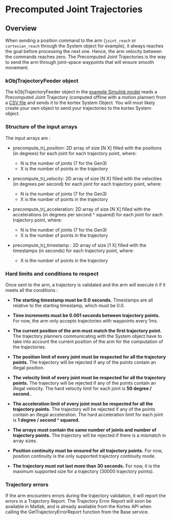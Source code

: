 # Precomputed Joint Trajectories

## Overview

When sending a position command to the arm (```joint_reach``` or ```cartesian_reach``` through the System object for example), it always reaches the goal before processing the next one. Hence, the arm velocity between the commands reaches zero.
The Precomputed Joint Trajectories is the way to send the arm through joint-space waypoints that will ensure smooth movement. 

### kObjTrajectoryFeeder object

The kObjTrajectoryFeeder object in the [example Simulink model](../mex-wrapper/example_model.slx) reads a Precomputed Joint Trajectory (computed offline with a motion planner) from a [CSV file](../mex-wrapper/testpoints.csv) and sends it to the kortex System Object. You will most likely create your own object to send your trajectories to the kortex System object.

### Structure of the input arrays

The input arrays are : 

- precompute_trj_position: 2D array of size [N X] filled with the positions (in degrees) for each joint for each trajectory point, where:
    - N is the number of joints (7 for the Gen3)
    - X is the number of points in the trajectory

- precompute_trj_velocity: 2D array of size [N X] filled with the velocities (in degrees per second) for each joint for each trajectory point, where:
    - N is the number of joints (7 for the Gen3)
    - X is the number of points in the trajectory

- precompute_trj_acceleration: 2D array of size [N X] filled with the accelerations (in degrees per second ^ squared) for each joint for each trajectory point, where:
    - N is the number of joints (7 for the Gen3)
    - X is the number of points in the trajectory

- precompute_trj_timestamp : 2D array of size [1 X] filled with the timestamps (in seconds) for each trajectory point, where:
    - X is the number of points in the trajectory

### Hard limits and conditions to respect

Once sent to the arm, a trajectory is validated and the arm will execute it if it meets all the conditions : 

- **The starting timestamp must be 0.0 seconds.** Timestamps are all relative to the starting timestamp, which must be 0.0.

- **Time increments must be 0.001 seconds between trajectory points.** For now, the arm only accepts trajectories with waypoints every 1ms. 

- **The current position of the arm must match the first trajectory point.** The trajectory planners communicating with the System object have to take into account the current position of the arm for the computation of the trajectories. 

- **The position limit of every joint must be respected for all the trajectory points.** The trajectory will be rejected if any of the points contain an illegal position.

- **The velocity limit of every joint must be respected for all the trajectory points.** The trajectory will be rejected if any of the points contain an illegal velocity. The hard velocity limit for each joint is **50 degree / second.**.

- **The acceleration limit of every joint must be respected for all the trajectory points.** The trajectory will be rejected if any of the points contain an illegal acceleration. The hard acceleration limit for each joint is **1 degree / second ^ squared.**

- **The arrays must contain the same number of joints and number of trajectory points.** The trajectory will be rejected if there is a mismatch in array sizes.

- **Position continuity must be ensured for all trajectory points.** For now, position continuity is the only supported trajectory continuity mode. 

- **The trajectory must not last more than 30 seconds.** For now, it is the maximum supported size for a trajectory (30000 trajectory points).

### Trajectory errors

If the arm encounters errors during the trajectory validation, it will report the errors in a Trajectory Report. The Trajectory Error Report will soon be available in Matlab, and is already available from the Kortex API when calling the GetTrajectoryErrorReport function from the Base service. 